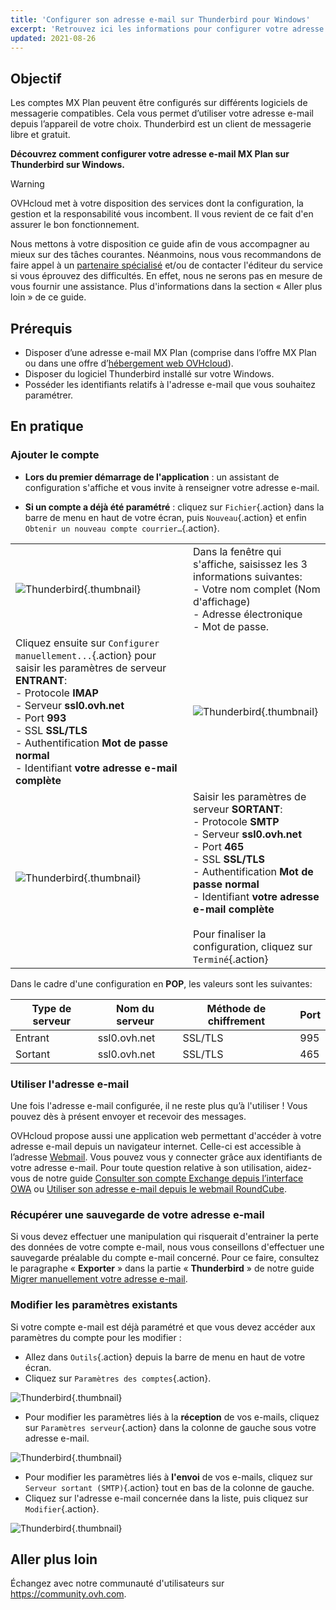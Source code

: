 ```yaml
---
title: 'Configurer son adresse e-mail sur Thunderbird pour Windows'
excerpt: 'Retrouvez ici les informations pour configurer votre adresse e-mail sur Thunderbird.'
updated: 2021-08-26
---
```


## Objectif

Les comptes MX Plan peuvent être configurés sur différents logiciels de messagerie compatibles. Cela vous permet d’utiliser votre adresse e-mail depuis l’appareil de votre choix. Thunderbird est un client de messagerie libre et gratuit.

**Découvrez comment configurer votre adresse e-mail MX Plan sur Thunderbird sur Windows.**

> [!warning]
>
> OVHcloud met à votre disposition des services dont la configuration, la gestion et la responsabilité vous incombent. Il vous revient de ce fait d'en assurer le bon fonctionnement.
> 
> Nous mettons à votre disposition ce guide afin de vous accompagner au mieux sur des tâches courantes. Néanmoins, nous vous recommandons de faire appel à un [partenaire spécialisé](https://marketplace.ovhcloud.com/c/support-collaboration) et/ou de contacter l'éditeur du service si vous éprouvez des difficultés. En effet, nous ne serons pas en mesure de vous fournir une assistance. Plus d'informations dans la section « Aller plus loin » de ce guide.
> 

## Prérequis

- Disposer d’une adresse e-mail MX Plan (comprise dans l’offre MX Plan ou dans une offre d’[hébergement web OVHcloud](/links/web/hosting)).
- Disposer du logiciel Thunderbird installé sur votre Windows.
- Posséder les identifiants relatifs à l'adresse e-mail que vous souhaitez paramétrer.
 
## En pratique

### Ajouter le compte

- **Lors du premier démarrage de l'application** : un assistant de configuration s'affiche et vous invite à renseigner votre adresse e-mail.

- **Si un compte a déjà été paramétré** : cliquez sur `Fichier`{.action} dans la barre de menu en haut de votre écran, puis `Nouveau`{.action} et enfin `Obtenir un nouveau compte courrier…`{.action}.

| | |
|---|---|
|![Thunderbird](images/thunderbird-win-mxplan01.png){.thumbnail}|Dans la fenêtre qui s'affiche, saisissez les 3 informations suivantes: <br>- Votre nom complet (Nom d'affichage)<br>- Adresse électronique <br>- Mot de passe.|
|Cliquez ensuite sur `Configurer manuellement...`{.action} pour saisir les paramètres de serveur **ENTRANT**: <br>- Protocole **IMAP** <br>- Serveur **ssl0.ovh.net** <br>- Port **993** <br>- SSL **SSL/TLS** <br>- Authentification **Mot de passe normal** <br>- Identifiant **votre adresse e-mail complète**|![Thunderbird](images/thunderbird-win-mxplan02.png){.thumbnail}|
|![Thunderbird](images/thunderbird-win-mxplan03.png){.thumbnail}|Saisir les paramètres de serveur **SORTANT**: <br>- Protocole **SMTP** <br>- Serveur **ssl0.ovh.net** <br>- Port **465** <br>- SSL **SSL/TLS** <br>- Authentification **Mot de passe normal** <br>- Identifiant **votre adresse e-mail complète**<br><br>Pour finaliser la configuration, cliquez sur `Terminé`{.action}|

Dans le cadre d'une configuration en **POP**, les valeurs sont les suivantes:

|Type de serveur|Nom du serveur|Méthode de chiffrement|Port|
|---|---|---|---|
|Entrant|ssl0.ovh.net|SSL/TLS|995|
|Sortant|ssl0.ovh.net|SSL/TLS|465|

### Utiliser l'adresse e-mail

Une fois l'adresse e-mail configurée, il ne reste plus qu’à l'utiliser ! Vous pouvez dès à présent envoyer et recevoir des messages.

OVHcloud propose aussi une application web permettant d'accéder à votre adresse e-mail depuis un navigateur internet. Celle-ci est accessible à l’adresse [Webmail](/links/web/email). Vous pouvez vous y connecter grâce aux identifiants de votre adresse e-mail. Pour toute question relative à son utilisation, aidez-vous de notre guide [Consulter son compte Exchange depuis l’interface OWA](/pages/web_cloud/email_and_collaborative_solutions/using_the_outlook_web_app_webmail/email_owa) ou [Utiliser son adresse e-mail depuis le webmail RoundCube](/pages/web_cloud/email_and_collaborative_solutions/mx_plan/email_roundcube#ou-et-comment-se-connecter-au-webmail-roundcube).

### Récupérer une sauvegarde de votre adresse e-mail

Si vous devez effectuer une manipulation qui risquerait d'entrainer la perte des données de votre compte e-mail, nous vous conseillons d'effectuer une sauvegarde préalable du compte e-mail concerné. Pour ce faire, consultez le paragraphe « **Exporter** » dans la partie « **Thunderbird** » de notre guide [Migrer manuellement votre adresse e-mail](/pages/web_cloud/email_and_collaborative_solutions/migrating/manual_email_migration#exporter).

### Modifier les paramètres existants

Si votre compte e-mail est déjà paramétré et que vous devez accéder aux paramètres du compte pour les modifier :

- Allez dans `Outils`{.action} depuis la barre de menu en haut de votre écran.
- Cliquez sur `Paramètres des comptes`{.action}.

![Thunderbird](images/thunderbird-win-mxplan04.png){.thumbnail}

- Pour modifier les paramètres liés à la **réception** de vos e-mails, cliquez sur `Paramètres serveur`{.action} dans la colonne de gauche sous votre adresse e-mail.

![Thunderbird](images/thunderbird-win-mxplan05.png){.thumbnail}

- Pour modifier les paramètres liés à **l'envoi** de vos e-mails, cliquez sur `Serveur sortant (SMTP)`{.action} tout en bas de la colonne de gauche.
- Cliquez sur l'adresse e-mail concernée dans la liste, puis cliquez sur `Modifier`{.action}.

![Thunderbird](images/thunderbird-win-mxplan06.png){.thumbnail}

## Aller plus loin

Échangez avec notre communauté d'utilisateurs sur <https://community.ovh.com>.